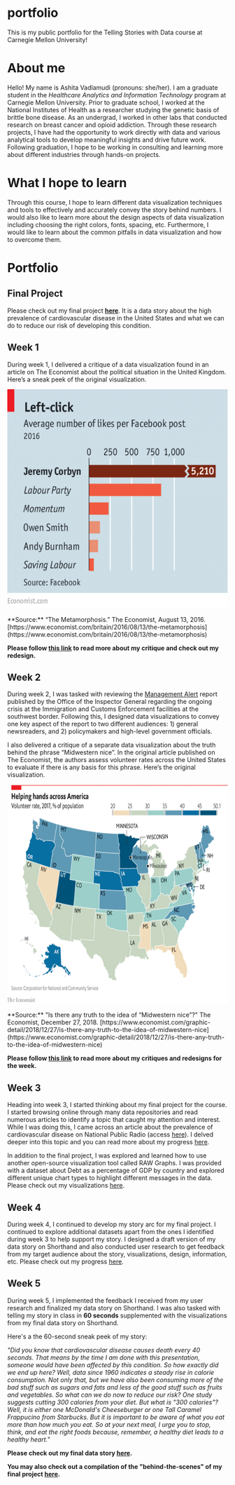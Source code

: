 # portfolio
This is my public portfolio for the Telling Stories with Data course at Carnegie Mellon University!

# About me
Hello! My name is Ashita Vadlamudi (pronouns: she/her). I am a graduate student in the *Healthcare Analytics and Information Technology* program at Carnegie Mellon University. Prior to graduate school, I worked at the National Institutes of Health as a researcher studying the genetic basis of brittle bone disease. As an undergrad, I worked in other labs that conducted research on breast cancer and opioid addiction. Through these research projects, I have had the opportunity to work directly with data and various analytical tools to develop meaningful insights and drive future work. Following graduation, I hope to be working in consulting and learning more about different industries through hands-on projects. 

# What I hope to learn
Through this course, I hope to learn different data visualization techniques and tools to effectively and accurately convey the story behind numbers. I would also like to learn more about the design aspects of data visualization including choosing the right colors, fonts, spacing, etc. Furthermore, I would like to learn about the common pitfalls in data visualization and how to overcome them. 

# Portfolio

## Final Project

Please check out my final project **[here](https://preview.shorthand.com/uC6eBRpQWEdTaCO0)**. It is a data story about the high prevalence of cardiovascular disease in the United States and what we can do to reduce our risk of developing this condition. 

## Week 1
During week 1, I delivered a critique of a data visualization found in an article on The Economist about the political situation in the United Kingdom. Here’s a sneak peek of the original visualization.

<p align="center">
 <img src="UKpolitics.png" data-canonical-src="c2.png" width="600" height="500" />
</p>
**Source:** “The Metamorphosis.” The Economist, August 13, 2016. [https://www.economist.com/britain/2016/08/13/the-metamorphosis](https://www.economist.com/britain/2016/08/13/the-metamorphosis)

**Please follow [this link](/Week1.md) to read more about my critique and check out my redesign.**

## Week 2
During week 2, I was tasked with reviewing the [Management Alert](https://www.oig.dhs.gov/sites/default/files/assets/Mga/2019/oig-19-51-jul19.pdf) report published by the Office of the Inspector General regarding the ongoing crisis at the Immigration and Customs Enforcement facilities at the southwest border. Following this, I designed data visualizations to convey one key aspect of the report to two different audiences: 1) general newsreaders, and 2) policymakers and high-level government officials. 

I also delivered a critique of a separate data visualization about the truth behind the phrase “Midwestern nice”. In the original article published on The Economist, the authors assess volunteer rates across the United States to evaluate if there is any basis for this phrase. Here’s the original visualization.

<p align="center">
 <img src="wk2.png" data-canonical-src="c2.png" width="600" height="500" />
</p>
**Source:** "Is there any truth to the idea of “Midwestern nice”?" The Economist, December 27, 2018. [https://www.economist.com/graphic-detail/2018/12/27/is-there-any-truth-to-the-idea-of-midwestern-nice](https://www.economist.com/graphic-detail/2018/12/27/is-there-any-truth-to-the-idea-of-midwestern-nice)

**Please follow [this link](/Week2.md) to read more about my critiques and redesigns for the week.**

## Week 3
Heading into week 3, I started thinking about my final project for the course. I started browsing online through many data repositories and read numerous articles to identify a topic that caught my attention and interest. While I was doing this, I came across an article about the prevalence of cardiovascular disease on National Public Radio (access [here](https://www.npr.org/sections/thesalt/2019/07/11/740895106/cutting-just-300-calories-per-day-may-keep-your-heart-healthy)). I delved deeper into this topic and you can read more about my progress [here](/final_project_Ashita.md).

In addition to the final project, I was explored and learned how to use another open-source visualization tool called RAW Graphs. I was provided with a dataset about Debt as a percentage of GDP by country and explored different unique chart types to highlight different messages in the data. Please check out my visualizations [here](/dataviz2.md).

## Week 4
During week 4, I continued to develop my story arc for my final project. I continued to explore additional datasets apart from the ones I identified during week 3 to help support my story. I designed a draft version of my data story on Shorthand and also conducted user research to get feedback from my target audience about the story, visualizations, design, information, etc. Please check out my progress [here](/final_project_Ashita_pt2.md). 

## Week 5
During week 5, I implemented the feedback I received from my user research and finalized my data story on Shorthand. I was also tasked with telling my story in class in **60 seconds** supplemented with the visualizations from my final data story on Shorthand. 

Here's a the 60-second sneak peek of my story: 

*"Did you know that cardiovascular disease causes death every 40 seconds. That means by the time I am done with this presentation, someone would have been affected by this condition. So how exactly did we end up here? Well, data since 1960 indicates a steady rise in calorie consumption. Not only that, but we have also been consuming more of the bad stuff such as sugars and fats and less of the good stuff such as fruits and vegetables. So what can we do now to reduce our risk? One study suggests cutting 300 calories from your diet. But what is "300 calories"? Well, it is either one McDonald's Cheeseburger or one Tall Caramel Frappucino from Starbucks. But it is important to be aware of what you eat more than how much you eat. So at your next meal, I urge you to stop, think, and eat the right foods because, remember, a healthy diet leads to a healthy heart."*

**Please check out my final data story [here](https://preview.shorthand.com/uC6eBRpQWEdTaCO0).**

**You may also check out a compilation of the "behind-the-scenes" of my final project [here](/final_project_Ashita_pt3.md).**
